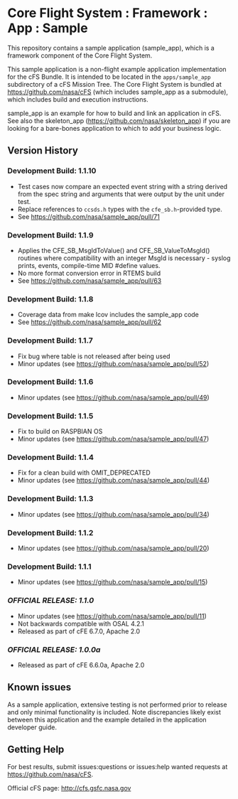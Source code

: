 # Core Flight System : Framework : App : Sample

This repository contains a sample application (sample_app), which is a framework component of the Core Flight System.

This sample application is a non-flight example application implementation for the cFS Bundle. It is intended to be located in the `apps/sample_app` subdirectory of a cFS Mission Tree. The Core Flight System is bundled at <https://github.com/nasa/cFS> (which includes sample_app as a submodule), which includes build and execution instructions.

sample_app is an example for how to build and link an application in cFS. See also the skeleton_app (<https://github.com/nasa/skeleton_app>) if you are looking for a bare-bones application to which to add your business logic.

## Version History

### Development Build: 1.1.10
- Test cases now compare an expected event string with a string derived from the spec string and arguments that were output by the unit under test.
- Replace references to `ccsds.h` types with the `cfe_sb.h`-provided type. 
- See <https://github.com/nasa/sample_app/pull/71>

### Development Build: 1.1.9

- Applies the CFE_SB_MsgIdToValue() and CFE_SB_ValueToMsgId() routines where compatibility with an integer MsgId is necessary - syslog prints, events, compile-time MID #define values.
- No more format conversion error in RTEMS build
- See <https://github.com/nasa/sample_app/pull/63>

### Development Build: 1.1.8

- Coverage data from make lcov includes the sample_app code
- See <https://github.com/nasa/sample_app/pull/62>

### Development Build: 1.1.7

- Fix bug where table is not released after being used
- Minor updates (see <https://github.com/nasa/sample_app/pull/52>)

### Development Build: 1.1.6

- Minor updates (see <https://github.com/nasa/sample_app/pull/49>)

### Development Build: 1.1.5

- Fix to build on RASPBIAN OS
- Minor updates (see <https://github.com/nasa/sample_app/pull/47>)

### Development Build: 1.1.4

- Fix for a clean build with OMIT_DEPRECATED
- Minor updates (see <https://github.com/nasa/sample_app/pull/44>)

### Development Build: 1.1.3

- Minor updates (see <https://github.com/nasa/sample_app/pull/34>)

### Development Build: 1.1.2

- Minor updates (see <https://github.com/nasa/sample_app/pull/20>)

### Development Build: 1.1.1

- Minor updates (see <https://github.com/nasa/sample_app/pull/15>)

### _**OFFICIAL RELEASE: 1.1.0**_

- Minor updates (see <https://github.com/nasa/sample_app/pull/11>)
- Not backwards compatible with OSAL 4.2.1
- Released as part of cFE 6.7.0, Apache 2.0

### _**OFFICIAL RELEASE: 1.0.0a**_

- Released as part of cFE 6.6.0a, Apache 2.0

## Known issues

As a sample application, extensive testing is not performed prior to release and only minimal functionality is included. Note discrepancies likely exist between this application and the example detailed in the application developer guide.

## Getting Help

For best results, submit issues:questions or issues:help wanted requests at <https://github.com/nasa/cFS>.

Official cFS page: <http://cfs.gsfc.nasa.gov>

